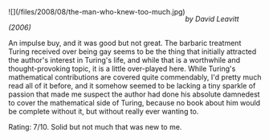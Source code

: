 <!--
.. title: The Man Who Knew Too Much
.. slug: the-man-who-knew-too-much
.. date: 2008-08-19 05:24:01-05:00
.. tags: media,books,non-fiction,math,software
.. type: text
-->

<span style="float: left">
![](/files/2008/08/the-man-who-knew-too-much.jpg)
</span>

*by David Leavitt (2006)*

An impulse buy, and it was good but not great. The barbaric treatment
Turing received over being gay seems to be the thing that initially
attracted the author's interest in Turing's life, and while that is a
worthwhile and thought-provoking topic, it is a little over-played here.
While Turing's mathematical contributions are covered quite commendably,
I'd pretty much read all of it before, and it somehow seemed to be
lacking a tiny sparkle of passion that made me suspect the author had
done his absolute damnedest to cover the mathematical side of Turing,
because no book about him would be complete without it, but without
really ever wanting to.

Rating: 7/10. Solid but not much that was new to me.

<br style="clear: both" />
